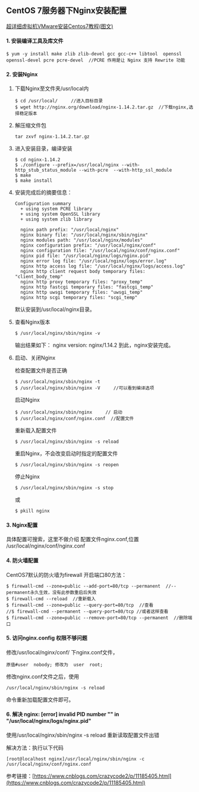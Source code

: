 ## CentOS 7服务器下Nginx安装配置

[超详细虚拟机VMware安装Centos7教程(图文)](https://zhuanlan.zhihu.com/p/145102034)

#### 1. 安装编译工具及库文件

```
$ yum -y install make zlib zlib-devel gcc gcc-c++ libtool  openssl openssl-devel pcre pcre-devel  //PCRE 作用是让 Nginx 支持 Rewrite 功能
```

#### 2. 安装Nginx

 1. 下载Nginx至文件夹/usr/local内

    ```
    $ cd /usr/local/     //进入目标目录
    $ wget http://nginx.org/download/nginx-1.14.2.tar.gz  //下载nginx,选择稳定版本
    ```

2. 解压缩文件包

   ```
   tar zxvf nginx-1.14.2.tar.gz
   ```
   
3. 进入安装目录，编译安装

   ```
   $ cd nginx-1.14.2
   $ ./configure --prefix=/usr/local/nginx --with-http_stub_status_module --with-pcre  --with-http_ssl_module
   $ make
   $ make install
   ```

4. 安装完成后的摘要信息：

   ```
   Configuration summary
     + using system PCRE library
     + using system OpenSSL library
     + using system zlib library
    
     nginx path prefix: "/usr/local/nginx"
     nginx binary file: "/usr/local/nginx/sbin/nginx"
     nginx modules path: "/usr/local/nginx/modules"
     nginx configuration prefix: "/usr/local/nginx/conf"
     nginx configuration file: "/usr/local/nginx/conf/nginx.conf"
     nginx pid file: "/usr/local/nginx/logs/nginx.pid"
     nginx error log file: "/usr/local/nginx/logs/error.log"
     nginx http access log file: "/usr/local/nginx/logs/access.log"
     nginx http client request body temporary files: "client_body_temp"
     nginx http proxy temporary files: "proxy_temp"
     nginx http fastcgi temporary files: "fastcgi_temp"
     nginx http uwsgi temporary files: "uwsgi_temp"
     nginx http scgi temporary files: "scgi_temp"
   ```

   默认安装到/usr/local/nginx目录。

5. 查看Nginx版本

   ```
   $ /usr/local/nginx/sbin/nginx -v
   ```

   输出结果如下：
   nginx version: nginx/1.14.2
   到此，nginx安装完成。

6. 启动、关闭Nginx

   检查配置文件是否正确

   ```
   $ /usr/local/nginx/sbin/nginx -t
   $ /usr/local/nginx/sbin/nginx -V     //可以看到编译选项
   ```

   启动Nginx

   ```
   $ /usr/local/nginx/sbin/nginx     // 启动
   $ /usr/local/nginx/conf/nginx.conf  //配置文件
   ```

   重新载入配置文件

   ```
   $ /usr/local/nginx/sbin/nginx -s reload
   ```

   重启Nginx，不会改变启动时指定的配置文件

   ```
   $ /usr/local/nginx/sbin/nginx -s reopen
   ```

   停止Nginx

   ```
   $ /usr/local/nginx/sbin/nginx -s stop
   ```

   或

   ```
   $ pkill nginx
   ```

#### 3. Nginx配置

具体配置可搜索，这里不做介绍
配置文件nginx.conf,位置
/usr/local/nginx/conf/nginx.conf

#### 4. 防火墙配置

CentOS7默认的防火墙为firewall
开启端口80方法：

```
$ firewall-cmd --zone=public --add-port=80/tcp --permanent  //--permanent永久生效，没有此参数重启后失效
$ firewall-cmd --reload  //重新载入
$ firewall-cmd --zone=public --query-port=80/tcp  //查看
//$ firewall-cmd --permanent --query-port=80/tcp //或者这样查看
$ firewall-cmd --zone=public --remove-port=80/tcp --permanent  //删除端口
```

#### 5. 访问nginx.config 权限不够问题

修改/usr/local/nginx/conf/ 下nginx.conf文件，

```
原值#user  nobody; 修改为  user  root;
```

修改nginx.conf文件之后，使用

```
/usr/local/nginx/sbin/nginx -s reload 
```

命令重新加载配置文件即可。

#### 6. 解决 nginx: [error] invalid PID number "" in "/usr/local/nginx/logs/nginx.pid"

使用/usr/local/nginx/sbin/nginx -s reload 重新读取配置文件出错

解决方法：执行以下代码

```
[root@localhost nginx]/usr/local/nginx/sbin/nginx -c /usr/local/nginx/conf/nginx.conf
```

参考链接：[https://www.cnblogs.com/crazycode2/p/11185405.html](https://www.cnblogs.com/crazycode2/p/11185405.html)
